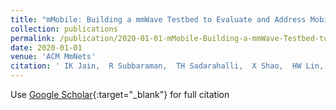 ```yaml
---
title: "mMobile: Building a mmWave Testbed to Evaluate and Address Mobility Effects"
collection: publications
permalink: /publication/2020-01-01-mMobile-Building-a-mmWave-Testbed-to-Evaluate-and-Address-Mobility-Effects
date: 2020-01-01
venue: 'ACM MmNets'
citation: ' IK Jain,  R Subbaraman,  TH Sadarahalli,  X Shao,  HW Lin,  D Bharadia'
---
```


Use [Google Scholar](https://scholar.google.com/scholar?q=mMobile:+Building+a+mmWave+Testbed+to+Evaluate+and+Address+Mobility+Effects){:target="_blank"} for full citation